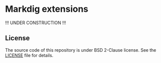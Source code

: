# Markdig extensions

!!! UNDER CONSTRUCTION !!!

## License

The source code of this repository is under BSD 2-Clause license. See the [LICENSE](LICENSE) file for details.  
